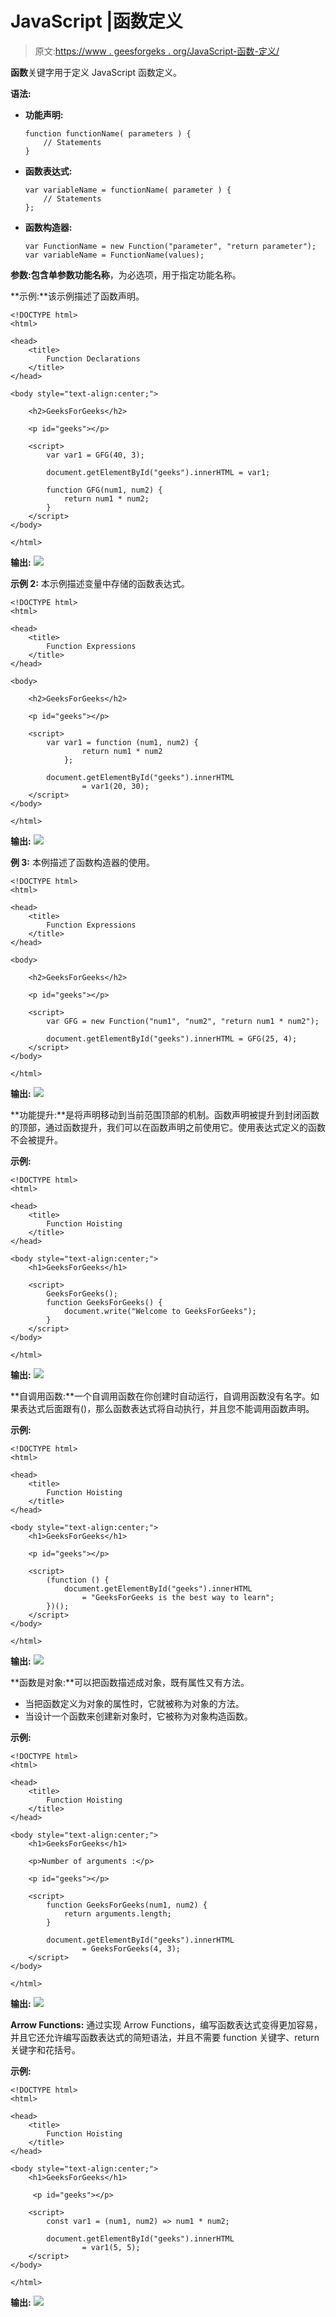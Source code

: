 # JavaScript |函数定义

> 原文:[https://www . geesforgeks . org/JavaScript-函数-定义/](https://www.geeksforgeeks.org/javascript-function-definitions/)

**函数**关键字用于定义 JavaScript 函数定义。

**语法:**

*   **功能声明:**

    ```
    function functionName( parameters ) {
        // Statements
    }
    ```

*   **函数表达式:**

    ```
    var variableName = functionName( parameter ) {
        // Statements
    }; 
    ```

*   **函数构造器:**

    ```
    var FunctionName = new Function("parameter", "return parameter");
    var variableName = FunctionName(values); 
    ```

**参数:**包含单参数**功能名称**，为必选项，用于指定功能名称。

**示例:**该示例描述了函数声明。

```
<!DOCTYPE html>
<html>

<head>
    <title>
        Function Declarations
    </title>
</head>

<body style="text-align:center;">

    <h2>GeeksForGeeks</h2>

    <p id="geeks"></p>

    <script>
        var var1 = GFG(40, 3);

        document.getElementById("geeks").innerHTML = var1;

        function GFG(num1, num2) {
            return num1 * num2;
        }
    </script>
</body>

</html>                    
```

**输出:**
![](img/b393f3711ce46e297db929d36d70fe29.png)

**示例 2:** 本示例描述变量中存储的函数表达式。

```
<!DOCTYPE html>
<html>

<head>
    <title>
        Function Expressions
    </title>
</head>

<body>

    <h2>GeeksForGeeks</h2>

    <p id="geeks"></p>

    <script>
        var var1 = function (num1, num2) {
                return num1 * num2
            };

        document.getElementById("geeks").innerHTML
                = var1(20, 30);
    </script>
</body>

</html>                    
```

**输出:**
![](img/4bd2d412324bfdfa0cb5a2a68adbef03.png)

**例 3:** 本例描述了函数构造器的使用。

```
<!DOCTYPE html>
<html>

<head>
    <title>
        Function Expressions
    </title>
</head>

<body>

    <h2>GeeksForGeeks</h2>

    <p id="geeks"></p>

    <script>
        var GFG = new Function("num1", "num2", "return num1 * num2");

        document.getElementById("geeks").innerHTML = GFG(25, 4);
    </script>
</body>

</html>                    
```

**输出:**
![](img/f75fa09fa8074735452a8649d8ead2c9.png)

**功能提升:**是将声明移动到当前范围顶部的机制。函数声明被提升到封闭函数的顶部，通过函数提升，我们可以在函数声明之前使用它。使用表达式定义的函数不会被提升。

**示例:**

```
<!DOCTYPE html>
<html>

<head>
    <title>
        Function Hoisting
    </title>
</head>

<body style="text-align:center;">
    <h1>GeeksForGeeks</h1>

    <script>
        GeeksForGeeks(); 
        function GeeksForGeeks() {
            document.write("Welcome to GeeksForGeeks");
        }
    </script>
</body>

</html>                    
```

**输出:**
![](img/4297ee016facdee67e116b2141a8986c.png)

**自调用函数:**一个自调用函数在你创建时自动运行，自调用函数没有名字。如果表达式后面跟有()，那么函数表达式将自动执行，并且您不能调用函数声明。

**示例:**

```
<!DOCTYPE html>
<html>

<head>
    <title>
        Function Hoisting
    </title>
</head>

<body style="text-align:center;">
    <h1>GeeksForGeeks</h1>

    <p id="geeks"></p>

    <script>
        (function () {
            document.getElementById("geeks").innerHTML
                = "GeeksForGeeks is the best way to learn";
        })();
    </script>
</body>

</html>                    
```

**输出:**
![](img/d1e224a0d19b5b1c4930523e1f3f0380.png)

**函数是对象:**可以把函数描述成对象，既有属性又有方法。

*   当把函数定义为对象的属性时，它就被称为对象的方法。
*   当设计一个函数来创建新对象时，它被称为对象构造函数。

**示例:**

```
<!DOCTYPE html>
<html>

<head>
    <title>
        Function Hoisting
    </title>
</head>

<body style="text-align:center;">
    <h1>GeeksForGeeks</h1>

    <p>Number of arguments :</p>

    <p id="geeks"></p>

    <script>
        function GeeksForGeeks(num1, num2) {
            return arguments.length;
        }

        document.getElementById("geeks").innerHTML 
                = GeeksForGeeks(4, 3);
    </script>
</body>

</html>                    
```

**输出:**
![](img/24b81ef0b01bbe06df78b7e4c05cc392.png)

**Arrow Functions:** 通过实现 Arrow Functions，编写函数表达式变得更加容易，并且它还允许编写函数表达式的简短语法，并且不需要 function 关键字、return 关键字和花括号。

**示例:**

```
<!DOCTYPE html>
<html>

<head>
    <title>
        Function Hoisting
    </title>
</head>

<body style="text-align:center;">
    <h1>GeeksForGeeks</h1>

     <p id="geeks"></p>

    <script>
        const var1 = (num1, num2) => num1 * num2;

        document.getElementById("geeks").innerHTML
                = var1(5, 5);
    </script>
</body>

</html>                    
```

**输出:**
![](img/440f823440f8b142a20cb359b4d5699c.png)